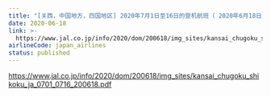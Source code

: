 ```yaml
---
title: "[关西，中国地方，四国地区] 2020年7月1日至16日的登机航班（ 2020年6月18日更新）"
date: 2020-06-18
link: >-
  https://www.jal.co.jp/info/2020/dom/200618/img_sites/kansai_chugoku_shikoku_ja_0701_0716_200618.pdf
airlineCode: japan_airlines
status: published
---
```

https://www.jal.co.jp/info/2020/dom/200618/img_sites/kansai_chugoku_shikoku_ja_0701_0716_200618.pdf